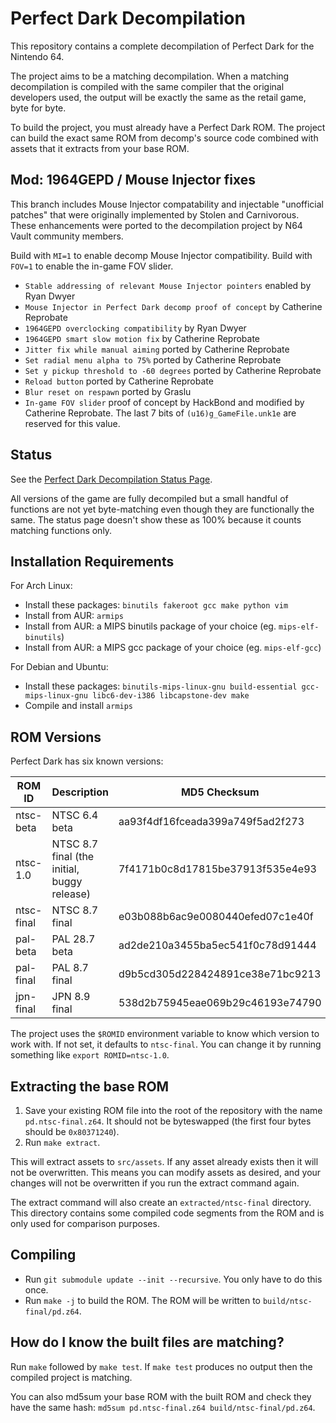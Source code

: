 # Perfect Dark Decompilation

This repository contains a complete decompilation of Perfect Dark for the Nintendo 64.

The project aims to be a matching decompilation. When a matching decompilation is compiled with the same compiler that the original developers used, the output will be exactly the same as the retail game, byte for byte.

To build the project, you must already have a Perfect Dark ROM. The project can build the exact same ROM from decomp's source code combined with assets that it extracts from your base ROM.


## Mod: 1964GEPD / Mouse Injector fixes

This branch includes Mouse Injector compatability and injectable "unofficial patches" that were originally implemented by Stolen and Carnivorous. These enhancements were ported to the decompilation project by N64 Vault community members.

Build with `MI=1` to enable decomp Mouse Injector compatibility. Build with `FOV=1` to enable the in-game FOV slider.

- `Stable addressing of relevant Mouse Injector pointers` enabled by Ryan Dwyer
- `Mouse Injector in Perfect Dark decomp proof of concept` by Catherine Reprobate
- `1964GEPD overclocking compatibility` by Ryan Dwyer
- `1964GEPD smart slow motion fix` by Catherine Reprobate
- `Jitter fix while manual aiming` ported by Catherine Reprobate
- `Set radial menu alpha to 75%` ported by Catherine Reprobate
- `Set y pickup threshold to -60 degrees` ported by Catherine Reprobate
- `Reload button` ported by Catherine Reprobate
- `Blur reset on respawn` ported by Graslu
- `In-game FOV slider` proof of concept by HackBond and modified by Catherine Reprobate. The last 7 bits of `(u16)g_GameFile.unk1e` are reserved for this value.

## Status

See the [Perfect Dark Decompilation Status Page](https://ryandwyer.gitlab.io/pdstatus/).

All versions of the game are fully decompiled but a small handful of functions are not yet byte-matching even though they are functionally the same. The status page doesn't show these as 100% because it counts matching functions only.

## Installation Requirements

For Arch Linux:

* Install these packages: `binutils fakeroot gcc make python vim`
* Install from AUR: `armips`
* Install from AUR: a MIPS binutils package of your choice (eg. `mips-elf-binutils`)
* Install from AUR: a MIPS gcc package of your choice (eg. `mips-elf-gcc`)

For Debian and Ubuntu:

* Install these packages: `binutils-mips-linux-gnu build-essential gcc-mips-linux-gnu libc6-dev-i386 libcapstone-dev make`
* Compile and install `armips`

## ROM Versions

Perfect Dark has six known versions:

| ROM ID     | Description                                 | MD5 Checksum                     |
|------------|---------------------------------------------|----------------------------------|
| ntsc-beta  | NTSC 6.4 beta                               | aa93f4df16fceada399a749f5ad2f273 |
| ntsc-1.0   | NTSC 8.7 final (the initial, buggy release) | 7f4171b0c8d17815be37913f535e4e93 |
| ntsc-final | NTSC 8.7 final                              | e03b088b6ac9e0080440efed07c1e40f |
| pal-beta   | PAL 28.7 beta                               | ad2de210a3455ba5ec541f0c78d91444 |
| pal-final  | PAL 8.7 final                               | d9b5cd305d228424891ce38e71bc9213 |
| jpn-final  | JPN 8.9 final                               | 538d2b75945eae069b29c46193e74790 |

The project uses the `$ROMID` environment variable to know which version to work with. If not set, it defaults to `ntsc-final`. You can change it by running something like `export ROMID=ntsc-1.0`.

## Extracting the base ROM

1. Save your existing ROM file into the root of the repository with the name `pd.ntsc-final.z64`. It should not be byteswapped (the first four bytes should be `0x80371240`).
2. Run `make extract`.

This will extract assets to `src/assets`. If any asset already exists then it will not be overwritten. This means you can modify assets as desired, and your changes will not be overwritten if you run the extract command again.

The extract command will also create an `extracted/ntsc-final` directory. This directory contains some compiled code segments from the ROM and is only used for comparison purposes.

## Compiling

* Run `git submodule update --init --recursive`. You only have to do this once.
* Run `make -j` to build the ROM. The ROM will be written to `build/ntsc-final/pd.z64`.

## How do I know the built files are matching?

Run `make` followed by `make test`. If `make test` produces no output then the compiled project is matching.

You can also md5sum your base ROM with the built ROM and check they have the same hash: `md5sum pd.ntsc-final.z64 build/ntsc-final/pd.z64`.
